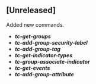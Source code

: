 ## [Unreleased]
Added new commands.
  - ***tc-get-groups***
  - ***tc-add-group-security-label***
  - ***tc-add-group-tag***
  - ***tc-get-indicator-types***
  - ***tc-group-associate-indicator***
  - ***tc-get-events***
  - ***tc-add-group-attribute***